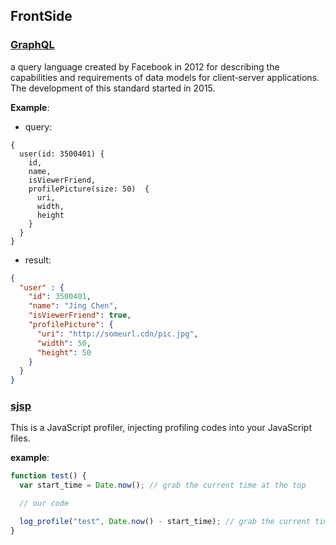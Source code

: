 FrontSide
---------

### [GraphQL](http://facebook.github.io/graphql/#sec-Overview)

a query language created by Facebook in 2012 for describing the capabilities and requirements of data models for client‐server applications. The development of this standard started in 2015.

**Example**:

-	query:

```
{
  user(id: 3500401) {
    id,
    name,
    isViewerFriend,
    profilePicture(size: 50)  {
      uri,
      width,
      height
    }
  }
}
```

-	result:

```json
{
  "user" : {
    "id": 3500401,
    "name": "Jing Chen",
    "isViewerFriend": true,
    "profilePicture": {
      "uri": "http://someurl.cdn/pic.jpg",
      "width": 50,
      "height": 50
    }
  }
}
```

### [sjsp](https://github.com/itchyny/sjsp)

This is a JavaScript profiler, injecting profiling codes into your JavaScript files.

**example**:

```js
function test() {
  var start_time = Date.now(); // grab the current time at the top

  // our code

  log_profile("test", Date.now() - start_time); // grab the current time again and log the time the function consumed.
}
```
